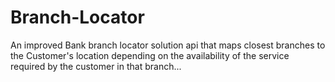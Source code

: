 # Branch-Locator
An improved Bank branch locator solution api that maps closest branches to the Customer's location depending on the availability of the service required by the customer in that branch... 
